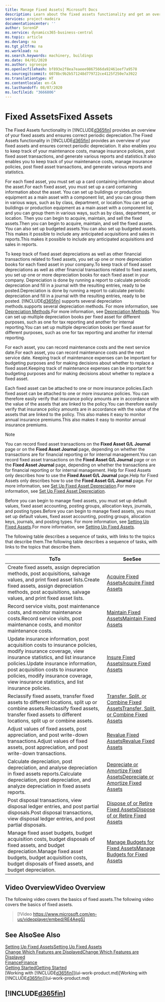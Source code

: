 ```yaml
---
title: Manage Fixed Assets| Microsoft Docs
description: Learn about the fixed assets functionality and get an overview of how to work with fixed assets.
services: project-madeira
documentationcenter: ''
author: SorenGP
ms.service: dynamics365-business-central
ms.topic: article
ms.devlang: na
ms.tgt_pltfrm: na
ms.workload: na
ms.search.keywords: machinery, buildings
ms.date: 04/01/2020
ms.author: sgroespe
ms.openlocfilehash: bf893e2f8ea7eaeee9867566da92461eef7a9578
ms.sourcegitcommit: 6078bc9b2b571248d779722ce4125f250e7a3922
ms.translationtype: HT
ms.contentlocale: en-CA
ms.lasthandoff: 08/07/2020
ms.locfileid: "3666806"
---
```

# <a name="fixed-assets"></a><span data-ttu-id="c2d1e-103">Fixed Assets</span><span class="sxs-lookup"><span data-stu-id="c2d1e-103">Fixed Assets</span></span>
<span data-ttu-id="c2d1e-104">The Fixed Assets functionality in [!INCLUDE[d365fin](includes/d365fin_md.md)] provides an overview of your fixed assets and ensures correct periodic depreciation.</span><span class="sxs-lookup"><span data-stu-id="c2d1e-104">The Fixed Assets functionality in [!INCLUDE[d365fin](includes/d365fin_md.md)] provides an overview of your fixed assets and ensures correct periodic depreciation.</span></span> <span data-ttu-id="c2d1e-105">It also enables you to keep track of your maintenance costs, manage insurance policies, post fixed asset transactions, and generate various reports and statistics.</span><span class="sxs-lookup"><span data-stu-id="c2d1e-105">It also enables you to keep track of your maintenance costs, manage insurance policies, post fixed asset transactions, and generate various reports and statistics.</span></span>

<span data-ttu-id="c2d1e-106">For each fixed asset, you must set up a card containing information about the asset.</span><span class="sxs-lookup"><span data-stu-id="c2d1e-106">For each fixed asset, you must set up a card containing information about the asset.</span></span> <span data-ttu-id="c2d1e-107">You can set up buildings or production equipment as a main asset with a component list, and you can group them in various ways, such as by class, department, or location.</span><span class="sxs-lookup"><span data-stu-id="c2d1e-107">You can set up buildings or production equipment as a main asset with a component list, and you can group them in various ways, such as by class, department, or location.</span></span> <span data-ttu-id="c2d1e-108">Then you can begin to acquire, maintain, and sell the fixed assets.</span><span class="sxs-lookup"><span data-stu-id="c2d1e-108">Then you can begin to acquire, maintain, and sell the fixed assets.</span></span> <span data-ttu-id="c2d1e-109">You can also set up budgeted assets.</span><span class="sxs-lookup"><span data-stu-id="c2d1e-109">You can also set up budgeted assets.</span></span> <span data-ttu-id="c2d1e-110">This makes it possible to include any anticipated acquisitions and sales in reports.</span><span class="sxs-lookup"><span data-stu-id="c2d1e-110">This makes it possible to include any anticipated acquisitions and sales in reports.</span></span>

<span data-ttu-id="c2d1e-111">To keep track of fixed asset depreciations as well as other financial transactions related to fixed assets, you set up one or more depreciation books for each fixed asset in your company.</span><span class="sxs-lookup"><span data-stu-id="c2d1e-111">To keep track of fixed asset depreciations as well as other financial transactions related to fixed assets, you set up one or more depreciation books for each fixed asset in your company.</span></span> <span data-ttu-id="c2d1e-112">Depreciation is done by running a report to calculate periodic depreciation and fill in a journal with the resulting entries, ready to be posted.</span><span class="sxs-lookup"><span data-stu-id="c2d1e-112">Depreciation is done by running a report to calculate periodic depreciation and fill in a journal with the resulting entries, ready to be posted.</span></span> [!INCLUDE[d365fin](includes/d365fin_md.md)] <span data-ttu-id="c2d1e-113">supports several depreciation methods.</span><span class="sxs-lookup"><span data-stu-id="c2d1e-113">supports several depreciation methods.</span></span> <span data-ttu-id="c2d1e-114">For more information, see [Depreciation Methods](fa-depreciation-methods.md).</span><span class="sxs-lookup"><span data-stu-id="c2d1e-114">For more information, see [Depreciation Methods](fa-depreciation-methods.md).</span></span> <span data-ttu-id="c2d1e-115">You can set up multiple depreciation books per fixed asset for different purposes, such as one for tax reporting and another for internal reporting.</span><span class="sxs-lookup"><span data-stu-id="c2d1e-115">You can set up multiple depreciation books per fixed asset for different purposes, such as one for tax reporting and another for internal reporting.</span></span>

<span data-ttu-id="c2d1e-116">For each asset, you can record maintenance costs and the next service date.</span><span class="sxs-lookup"><span data-stu-id="c2d1e-116">For each asset, you can record maintenance costs and the next service date.</span></span> <span data-ttu-id="c2d1e-117">Keeping track of maintenance expenses can be important for budgeting purposes and for making decisions about whether to replace a fixed asset.</span><span class="sxs-lookup"><span data-stu-id="c2d1e-117">Keeping track of maintenance expenses can be important for budgeting purposes and for making decisions about whether to replace a fixed asset.</span></span>

<span data-ttu-id="c2d1e-118">Each fixed asset can be attached to one or more insurance policies.</span><span class="sxs-lookup"><span data-stu-id="c2d1e-118">Each fixed asset can be attached to one or more insurance policies.</span></span> <span data-ttu-id="c2d1e-119">You can therefore easily verify that insurance policy amounts are in accordance with the value of the assets that are linked to the policy.</span><span class="sxs-lookup"><span data-stu-id="c2d1e-119">You can therefore easily verify that insurance policy amounts are in accordance with the value of the assets that are linked to the policy.</span></span> <span data-ttu-id="c2d1e-120">This also makes it easy to monitor annual insurance premiums.</span><span class="sxs-lookup"><span data-stu-id="c2d1e-120">This also makes it easy to monitor annual insurance premiums.</span></span>

> [!NOTE]  
>   <span data-ttu-id="c2d1e-121">You can record fixed asset transactions on the **Fixed Asset G/L Journal** page or on the **Fixed Asset Journal** page, depending on whether the transactions are for financial reporting or for internal management.</span><span class="sxs-lookup"><span data-stu-id="c2d1e-121">You can record fixed asset transactions on the **Fixed Asset G/L Journal** page or on the **Fixed Asset Journal** page, depending on whether the transactions are for financial reporting or for internal management.</span></span> <span data-ttu-id="c2d1e-122">Help for Fixed Assets only describes how to use the **Fixed Asset G/L Journal** page.</span><span class="sxs-lookup"><span data-stu-id="c2d1e-122">Help for Fixed Assets only describes how to use the **Fixed Asset G/L Journal** page.</span></span> <span data-ttu-id="c2d1e-123">For more information, see [Set Up Fixed Asset Depreciation](fa-how-setup-depreciation.md).</span><span class="sxs-lookup"><span data-stu-id="c2d1e-123">For more information, see [Set Up Fixed Asset Depreciation](fa-how-setup-depreciation.md).</span></span>

<span data-ttu-id="c2d1e-124">Before you can begin to manage fixed assets, you must set up default values, fixed asset accounting, posting groups, allocation keys, journals, and posting types.</span><span class="sxs-lookup"><span data-stu-id="c2d1e-124">Before you can begin to manage fixed assets, you must set up default values, fixed asset accounting, posting groups, allocation keys, journals, and posting types.</span></span> <span data-ttu-id="c2d1e-125">For more information, see [Setting Up Fixed Assets](fa-setup.md).</span><span class="sxs-lookup"><span data-stu-id="c2d1e-125">For more information, see [Setting Up Fixed Assets](fa-setup.md).</span></span>

<span data-ttu-id="c2d1e-126">The following table describes a sequence of tasks, with links to the topics that describe them.</span><span class="sxs-lookup"><span data-stu-id="c2d1e-126">The following table describes a sequence of tasks, with links to the topics that describe them.</span></span>

| <span data-ttu-id="c2d1e-127">To</span><span class="sxs-lookup"><span data-stu-id="c2d1e-127">To</span></span> | <span data-ttu-id="c2d1e-128">See</span><span class="sxs-lookup"><span data-stu-id="c2d1e-128">See</span></span> |
| --- | --- |
| <span data-ttu-id="c2d1e-129">Create fixed assets, assign depreciation methods, post acquisitions, salvage values, and print fixed asset lists.</span><span class="sxs-lookup"><span data-stu-id="c2d1e-129">Create fixed assets, assign depreciation methods, post acquisitions, salvage values, and print fixed asset lists.</span></span> |[<span data-ttu-id="c2d1e-130">Acquire Fixed Assets</span><span class="sxs-lookup"><span data-stu-id="c2d1e-130">Acquire Fixed Assets</span></span>](fa-how-acquire.md) |
| <span data-ttu-id="c2d1e-131">Record service visits, post maintenance costs, and monitor maintenance costs.</span><span class="sxs-lookup"><span data-stu-id="c2d1e-131">Record service visits, post maintenance costs, and monitor maintenance costs.</span></span> |[<span data-ttu-id="c2d1e-132">Maintain Fixed Assets</span><span class="sxs-lookup"><span data-stu-id="c2d1e-132">Maintain Fixed Assets</span></span>](fa-how-maintain.md) |
| <span data-ttu-id="c2d1e-133">Update insurance information, post acquisition costs to insurance policies, modify insurance coverage, view insurance statistics, and list insurance policies.</span><span class="sxs-lookup"><span data-stu-id="c2d1e-133">Update insurance information, post acquisition costs to insurance policies, modify insurance coverage, view insurance statistics, and list insurance policies.</span></span> |[<span data-ttu-id="c2d1e-134">Insure Fixed Assets</span><span class="sxs-lookup"><span data-stu-id="c2d1e-134">Insure Fixed Assets</span></span>](fa-how-insure.md) |
| <span data-ttu-id="c2d1e-135">Reclassify fixed assets, transfer fixed assets to different locations, split up or combine assets.</span><span class="sxs-lookup"><span data-stu-id="c2d1e-135">Reclassify fixed assets, transfer fixed assets to different locations, split up or combine assets.</span></span> |[<span data-ttu-id="c2d1e-136">Transfer, Split, or Combine Fixed Assets</span><span class="sxs-lookup"><span data-stu-id="c2d1e-136">Transfer, Split, or Combine Fixed Assets</span></span>](fa-how-trans-split-combine.md) |
| <span data-ttu-id="c2d1e-137">Adjust values of fixed assets, post appreciation, and post write-down transactions.</span><span class="sxs-lookup"><span data-stu-id="c2d1e-137">Adjust values of fixed assets, post appreciation, and post write-down transactions.</span></span> |[<span data-ttu-id="c2d1e-138">Revalue Fixed Assets</span><span class="sxs-lookup"><span data-stu-id="c2d1e-138">Revalue Fixed Assets</span></span>](fa-how-revalue.md) |
| <span data-ttu-id="c2d1e-139">Calculate depreciation, post depreciation, and analyse depreciation in fixed assets reports.</span><span class="sxs-lookup"><span data-stu-id="c2d1e-139">Calculate depreciation, post depreciation, and  analyze depreciation in fixed assets reports.</span></span> |[<span data-ttu-id="c2d1e-140">Depreciate or Amortize Fixed Assets</span><span class="sxs-lookup"><span data-stu-id="c2d1e-140">Depreciate or Amortize Fixed Assets</span></span>](fa-how-depreciate-amortize.md) |
| <span data-ttu-id="c2d1e-141">Post disposal transactions, view disposal ledger entries, and post partial disposals.</span><span class="sxs-lookup"><span data-stu-id="c2d1e-141">Post disposal transactions, view disposal ledger entries, and post partial disposals.</span></span> |[<span data-ttu-id="c2d1e-142">Dispose of or Retire Fixed Assets</span><span class="sxs-lookup"><span data-stu-id="c2d1e-142">Dispose of or Retire Fixed Assets</span></span>](fa-how-dispose-retire.md) |
| <span data-ttu-id="c2d1e-143">Manage fixed asset budgets, budget acquisition costs, budget disposals of fixed assets, and budget depreciation.</span><span class="sxs-lookup"><span data-stu-id="c2d1e-143">Manage fixed asset budgets, budget acquisition costs, budget disposals of fixed assets, and budget depreciation.</span></span> |[<span data-ttu-id="c2d1e-144">Manage Budgets for Fixed Assets</span><span class="sxs-lookup"><span data-stu-id="c2d1e-144">Manage Budgets for Fixed Assets</span></span>](fa-how-manage-budgets.md) |

## <a name="video-overview"></a><span data-ttu-id="c2d1e-145">Video Overview</span><span class="sxs-lookup"><span data-stu-id="c2d1e-145">Video Overview</span></span>
<span data-ttu-id="c2d1e-146">The following video covers the basics of fixed assets.</span><span class="sxs-lookup"><span data-stu-id="c2d1e-146">The following video covers the basics of fixed assets.</span></span>

> [!Video https://www.microsoft.com/en-us/videoplayer/embed/RE4AegS]

## <a name="see-also"></a><span data-ttu-id="c2d1e-147">See Also</span><span class="sxs-lookup"><span data-stu-id="c2d1e-147">See Also</span></span>
[<span data-ttu-id="c2d1e-148">Setting Up Fixed Assets</span><span class="sxs-lookup"><span data-stu-id="c2d1e-148">Setting Up Fixed Assets</span></span>](fa-setup.md)  
[<span data-ttu-id="c2d1e-149">Change Which Features are Displayed</span><span class="sxs-lookup"><span data-stu-id="c2d1e-149">Change Which Features are Displayed</span></span>](ui-experiences.md)  
[<span data-ttu-id="c2d1e-150">Finance</span><span class="sxs-lookup"><span data-stu-id="c2d1e-150">Finance</span></span>](finance.md)  
[<span data-ttu-id="c2d1e-151">Getting Started</span><span class="sxs-lookup"><span data-stu-id="c2d1e-151">Getting Started</span></span>](product-get-started.md)  
<span data-ttu-id="c2d1e-152">[Working with [!INCLUDE[d365fin](includes/d365fin_md.md)]](ui-work-product.md)</span><span class="sxs-lookup"><span data-stu-id="c2d1e-152">[Working with [!INCLUDE[d365fin](includes/d365fin_md.md)]](ui-work-product.md)</span></span>

## [!INCLUDE[d365fin](includes/free_trial_md.md)]  
 
